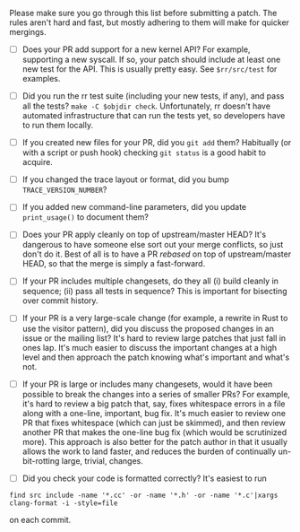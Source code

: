Please make sure you go through this list before submitting a patch.  The rules aren't hard and fast, but mostly adhering to them will make for quicker mergings.

- [ ] Does your PR add support for a new kernel API?  For example, supporting a new syscall.  If so, your patch should include at least one new test for the API.  This is usually pretty easy.  See `$rr/src/test` for examples.

- [ ] Did you run the rr test suite (including your new tests, if any), and pass all the tests?  `make -C $objdir check`.  Unfortunately, rr doesn't have automated infrastructure that can run the tests yet, so developers have to run them locally.

- [ ] If you created new files for your PR, did you `git add` them?  Habitually (or with a script or push hook) checking `git status` is a good habit to acquire.

- [ ] If you changed the trace layout or format, did you bump `TRACE_VERSION_NUMBER`?

- [ ] If you added new command-line parameters, did you update `print_usage()` to document them?

- [ ] Does your PR apply cleanly on top of upstream/master HEAD?  It's dangerous to have someone else sort out your merge conflicts, so just don't do it.  Best of all is to have a PR *rebased* on top of upstream/master HEAD, so that the merge is simply a fast-forward.

- [ ] If your PR includes multiple changesets, do they all (i) build cleanly in sequence; (ii) pass all tests in sequence?  This is important for bisecting over commit history.

- [ ] If your PR is a very large-scale change (for example, a rewrite in Rust to use the visitor pattern), did you discuss the proposed changes in an issue or the mailing list?  It's hard to review large patches that just fall in ones lap.  It's much easier to discuss the important changes at a high level and then approach the patch knowing what's important and what's not.

- [ ] If your PR is large or includes many changesets, would it have been possible to break the changes into a series of smaller PRs?  For example, it's hard to review a big patch that, say, fixes whitespace errors in a file along with a one-line, important, bug fix.  It's much easier to review one PR that fixes whitespace (which can just be skimmed), and then review another PR that makes the one-line bug fix (which would be scrutinized more).  This approach is also better for the patch author in that it usually allows the work to land faster, and reduces the burden of continually un-bit-rotting large, trivial, changes.

- [ ] Did you check your code is formatted correctly? It's easiest to run
````
find src include -name '*.cc' -or -name '*.h' -or -name '*.c'|xargs clang-format -i -style=file
````
on each commit.
